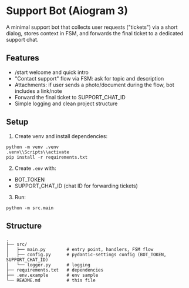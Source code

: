 # Support Bot (Aiogram 3)

A minimal support bot that collects user requests ("tickets") via a short dialog, stores context in FSM, and forwards the final ticket to a dedicated support chat.

## Features
- /start welcome and quick intro
- "Contact support" flow via FSM: ask for topic and description
- Attachments: if user sends a photo/document during the flow, bot includes a link/note
- Forward the final ticket to SUPPORT_CHAT_ID
- Simple logging and clean project structure

## Setup
1) Create venv and install dependencies:
```
python -m venv .venv
.venv\\Scripts\\activate
pip install -r requirements.txt
```

2) Create `.env` with:
- BOT_TOKEN
- SUPPORT_CHAT_ID (chat ID for forwarding tickets)

3) Run:
```
python -m src.main
```

## Structure
```
.
├── src/
│   ├── main.py        # entry point, handlers, FSM flow
│   ├── config.py      # pydantic-settings config (BOT_TOKEN, SUPPORT_CHAT_ID)
│   └── logger.py      # logging
├── requirements.txt   # dependencies
├── .env.example       # env sample
└── README.md          # this file
```